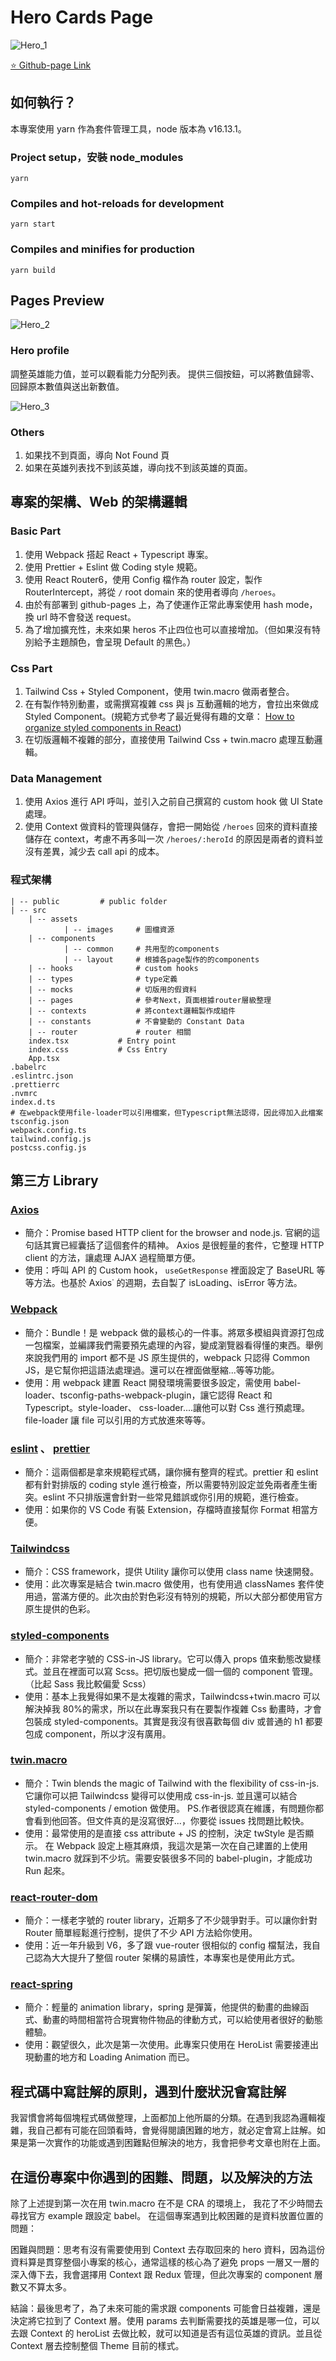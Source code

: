 # Hero Cards Page

![Hero_1](./public/images/hero_1.jpg)

[⭐️ Github-page Link](https://yuni0107.github.io/react-hero-card-page/)

## 如何執行？

本專案使用 yarn 作為套件管理工具，node 版本為 v16.13.1。

### Project setup，安裝 node_modules

```
yarn
```

### Compiles and hot-reloads for development

```
yarn start
```

### Compiles and minifies for production

```
yarn build
```

## Pages Preview

![Hero_2](./public/images/hero_2.jpg)

### Hero profile

調整英雄能力值，並可以觀看能力分配列表。
提供三個按鈕，可以將數值歸零、回歸原本數值與送出新數值。

![Hero_3](./public/images/hero_3.jpg)

### Others

1. 如果找不到頁面，導向 Not Found 頁
2. 如果在英雄列表找不到該英雄，導向找不到該英雄的頁面。

## 專案的架構、Web 的架構邏輯

### Basic Part

1. 使用 Webpack 搭起 React + Typescript 專案。
2. 使用 Prettier + Eslint 做 Coding style 規範。
3. 使用 React Router6，使用 Config 檔作為 router 設定，製作 RouterIntercept，將從 `/` root domain 來的使用者導向 `/heroes`。
4. 由於有部署到 github-pages 上，為了使運作正常此專案使用 hash mode，換 url 時不會發送 request。
5. 為了增加擴充性，未來如果 heros 不止四位也可以直接增加。（但如果沒有特別給予主題顏色，會呈現 Default 的黑色。）

### Css Part

1. Tailwind Css + Styled Component，使用 twin.macro 做兩者整合。
2. 在有製作特別動畫，或需撰寫複雜 css 與 js 互動邏輯的地方，會拉出來做成 Styled Component。(規範方式參考了最近覺得有趣的文章： [How to organize styled components in React](https://justeugen.medium.com/best-way-to-organize-styled-components-in-react-with-typescript-fd8625b813d2))
3. 在切版邏輯不複雜的部分，直接使用 Tailwind Css + twin.macro 處理互動邏輯。

### Data Management

1. 使用 Axios 進行 API 呼叫，並引入之前自己撰寫的 custom hook 做 UI State 處理。
2. 使用 Context 做資料的管理與儲存，會把一開始從 `/heroes` 回來的資料直接儲存在 context，考慮不再多叫一次 `/heroes/:heroId` 的原因是兩者的資料並沒有差異，減少去 call api 的成本。

### 程式架構

```
| -- public		    # public folder
| -- src
    | -- assets
            | -- images     # 圖檔資源
    | -- components
            | -- common     # 共用型的components
            | -- layout     # 根據各page製作的的components
    | -- hooks              # custom hooks
    | -- types              # type定義
    | -- mocks              # 切版用的假資料
    | -- pages              # 參考Next，頁面根據router層級整理
    | -- contexts           # 將context邏輯製作成組件
    | -- constants          # 不會變動的 Constant Data
    | -- router             # router 相關
    index.tsx		    # Entry point
    index.css		    # Css Entry
    App.tsx
.babelrc
.eslintrc.json
.prettierrc
.nvmrc
index.d.ts
# 在webpack使用file-loader可以引用檔案，但Typescript無法認得，因此得加入此檔案
tsconfig.json
webpack.config.ts
tailwind.config.js
postcss.config.js
```

## 第三方 Library

### [Axios](https://axios-http.com/)

- 簡介：Promise based HTTP client for the browser and node.js. 官網的這句話其實已經囊括了這個套件的精神。 Axios 是很輕量的套件，它整理 HTTP client 的方法，讓處理 AJAX 過程簡單方便。
- 使用：呼叫 API 的 Custom hook， `useGetResponse` 裡面設定了 BaseURL 等等方法。也基於 Axios˙ 的週期，去自製了 isLoading、isError 等方法。

### [Webpack](https://webpack.js.org/)

- 簡介：Bundle！是 webpack 做的最核心的一件事。將眾多模組與資源打包成一包檔案，並編譯我們需要預先處理的內容，變成瀏覽器看得懂的東西。舉例來說我們用的 import 都不是 JS 原生提供的，webpack 只認得 Common JS，是它幫你把這語法處理過。還可以在裡面做壓縮...等等功能。
- 使用：用 webpack 建置 React 開發環境需要很多設定，需使用 babel-loader、tsconfig-paths-webpack-plugin，讓它認得 React 和 Typescript。style-loader、 css-loader....讓他可以對 Css 進行預處理。file-loader 讓 file 可以引用的方式放進來等等。

### [eslint](https://eslint.org/) 、 [prettier](https://prettier.io/)

- 簡介：這兩個都是拿來規範程式碼，讓你擁有整齊的程式。prettier 和 eslint 都有針對排版的 coding style 進行檢查，所以需要特別設定並免兩者產生衝突。eslint 不只排版還會針對一些常見錯誤或你引用的規範，進行檢查。
- 使用：如果你的 VS Code 有裝 Extension，存檔時直接幫你 Format 相當方便。

### [Tailwindcss](https://tailwindcss.com/)

- 簡介：CSS framework，提供 Utility 讓你可以使用 class name 快速開發。
- 使用：此次專案是結合 twin.macro 做使用，也有使用過 classNames 套件使用過，當滿方便的。此次由於對色彩沒有特別的規範，所以大部分都使用官方原生提供的色彩。

### [styled-components](https://styled-components.com/)

- 簡介：非常老字號的 CSS-in-JS library。它可以傳入 props 值來動態改變樣式。並且在裡面可以寫 Scss。把切版也變成一個一個的 component 管理。（比起 Sass 我比較偏愛 Scss）
- 使用：基本上我覺得如果不是太複雜的需求，Tailwindcss+twin.macro 可以解決掉我 80%的需求，所以在此專案我只有在要製作複雜 Css 動畫時，才會包裝成 styled-components。其實是我沒有很喜歡每個 div 或普通的 h1 都要包成 component，所以才沒有廣用。

### [twin.macro](https://github.com/ben-rogerson/twin.macro)

- 簡介：Twin blends the magic of Tailwind with the flexibility of css-in-js. 它讓你可以把 Tailwindcss 變得可以使用成 css-in-js. 並且還可以結合 styled-components / emotion 做使用。 PS.作者很認真在維護，有問題你都會看到他回答。但文件真的是沒寫很好...，你要從 issues 找問題比較快。
- 使用：最常使用的是直接 css attribute + JS 的控制，決定 twStyle 是否顯示。 在 Webpack 設定上極其麻煩，我這次是第一次在自己建置的上使用 twin.macro 就踩到不少坑。需要安裝很多不同的 babel-plugin，才能成功 Run 起來。

### [react-router-dom](https://reactrouter.com/)

- 簡介：一樣老字號的 router library，近期多了不少競爭對手。可以讓你針對 Router 簡單經鬆進行控制，提供了不少 API 方法給你使用。
- 使用：近一年升級到 V6，多了跟 vue-router 很相似的 config 檔幫法，我自己認為大大提升了整個 router 架構的易讀性，本專案也是使用此方式。

### [react-spring](https://react-spring.io/)

- 簡介：輕量的 animation library，spring 是彈簧，他提供的動畫的曲線函式、動畫的時間相當符合現實物件物品的律動方式，可以給使用者很好的動態體驗。
- 使用：觀望很久，此次是第一次使用。此專案只使用在 HeroList 需要接連出現動畫的地方和 Loading Animation 而已。

## 程式碼中寫註解的原則，遇到什麼狀況會寫註解

我習慣會將每個塊程式碼做整理，上面都加上他所屬的分類。在遇到我認為邏輯複雜，我自己都有可能在回頭看時，會覺得閱讀困難的地方，就必定會寫上註解。如果是第一次實作的功能或遇到困難點但解決的地方，我會把參考文章也附在上面。

## 在這份專案中你遇到的困難、問題，以及解決的方法

除了上述提到第一次在用 twin.macro 在不是 CRA 的環境上，
我花了不少時間去尋找官方 example 跟設定 babel。
在這個專案遇到比較困難的是資料放置位置的問題：

困難與問題：思考有沒有需要使用到 Context 去存取回來的 hero 資料，因為這份資料算是貫穿整個小專案的核心，通常這樣的核心為了避免 props 一層又一層的深入傳下去，我會選擇用 Context 跟 Redux 管理，但此次專案的 component 層數又不算太多。

結論：最後思考了，為了未來可能的需求跟 components 可能會日益複雜，還是決定將它拉到了 Context 層。使用 params 去判斷需要找的英雄是哪一位，可以去跟 Context 的 heroList 去做比較，就可以知道是否有這位英雄的資訊。並且從 Context 層去控制整個 Theme 目前的樣式。
